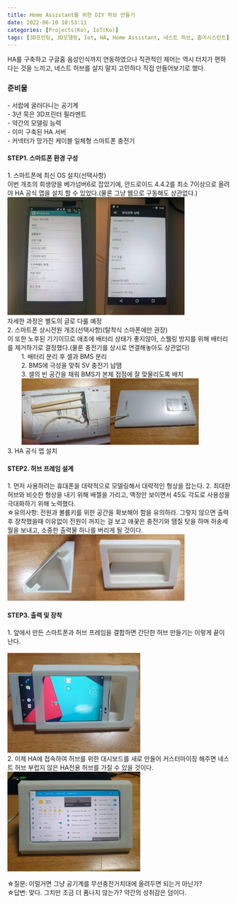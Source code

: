 ```yaml
---
title: Home Assistant를 위한 DIY 허브 만들기
date: 2022-06-10 10:53:11   
categories: [Projects(Ko), IoT(Ko)]
tags: [3D프린팅, 3D모델링, Iot, HA, Home Assistant, 네스트 허브, 홈어시스턴트]
---
```

HA를 구축하고 구글홈 음성인식까지 연동하였으나 직관적인 제어는 역시 터치가 편하다는 것을 느끼고, 네스트 허브를 살지 말지 고민하다 직접 만들어보기로 했다.<br>

<h3>준비물</h3>
 - 서랍에 굴러다니는 공기계<br>
 - 3년 묵은 3D프린터 필라멘트<br>
 - 약간의 모델링 능력<br>
 - 이미 구축된 HA 서버<br>
 - 커넥터가 망가진 케이블 일체형 스마트폰 충전기
 

<h4>STEP1. 스마트폰 환경 구성</h4>
1. 스마트폰에 최신 OS 설치(선택사항)<br>
이번 개조의 희생양을 베가넘버6로 잡았기에, 안드로이드 4.4.2를 최소 7이상으로 올려야 HA 공식 앱을 설치 할 수 있었다.(물론 그냥 웹으로 구동해도 상관없다.)<br>
<img src="/assets/img/VN6/VN6_2.jpg" width="200"><img src="/assets/img/VN6/VN6_11.jpg" width="200"><br>
자세한 과정은 별도의 글로 다룰 예정<br>
2. 스마트폰 상시전원 개조(선택사항)(탈착식 스마폰에만 권장)<br>
이 또한 노후된 기기이므로 애초에 배터리 상태가 좋지않아, 스웰링 방지를 위해 배터리를 제거하기로 결정했다.(물론 충전기를 상시로 연결해놓아도 상관없다)<br>
&nbsp;&nbsp;&nbsp;&nbsp;&nbsp;&nbsp;&nbsp;&nbsp;1. 배터리 분리 후 셀과 BMS 분리<br>
&nbsp;&nbsp;&nbsp;&nbsp;&nbsp;&nbsp;&nbsp;&nbsp;2. BMS에 극성을 맞춰 5V 충전기 납땜<br>
&nbsp;&nbsp;&nbsp;&nbsp;&nbsp;&nbsp;&nbsp;&nbsp;3. 셀의 빈 공간을 채워 BMS가 본체 접점에 잘 맞물리도록 배치<br>
&nbsp;&nbsp;&nbsp;&nbsp;&nbsp;&nbsp;&nbsp;&nbsp;<img src="/assets/img/HA_HUB/HA_HUB_2.jpg" width="200"><img src="/assets/img/HA_HUB/HA_HUB_1.jpg" width="200"><br>
3. HA 공식 앱 설치<br>


<h4>STEP2. 허브 프레임 설계</h4>
1. 먼저 사용하려는 휴대폰을 대략적으로 모델링해서 대략적인 형상을 잡는다.
2. 최대한 허브와 비슷한 형상을 내기 위해 배젤을 가리고, 액정만 보이면서 45도 각도로 사용성을 극대화하기 위해 노력했다.<br>
☆유의사항: 전원과 볼륨키를 위한 공간을 확보해야 함을 유의하라. 그렇지 않으면 출력후 장착했을때 이유없이 전원이 꺼지는 걸 보고 애꿎은 충전기와 땜질 탓을 하며 허송세월을 보내고, 소중한 출력물 하나를 버리게 될 것이다.<br>
<img src="/assets/img/HA_HUB/HA_HUB_5.jpg" width="200"><img src="/assets/img/HA_HUB/HA_HUB_6.jpg" width="200"><br>

<h4>STEP3. 출력 및 장착</h4>
1. 앞에서 만든 스마트폰과 허브 프레임을 결합하면 간단한 허브 만들기는 이렇게 끝이 난다.<br><br>
<img src="/assets/img/HA_HUB/HA_HUB_7.jpg" width="300"><br>
2. 이제 HA에 접속하여 허브를 위한 대시보드를 새로 만들어 커스터마이징 해주면 네스트 허브 부럽지 않은 HA전용 허브를 가질 수 있을 것이다.<br>
<img src="/assets/img/HA_HUB/HA_HUB_10.jpg" width="300"><br>

☆질문: 이럴거면 그냥 공기계를 무선충전거치대에 올려두면 되는거 아닌가?<br>
☆답변: 맞다. 그치만 조금 더 폼나지 않는가? 약간의 성취감은 덤이다.

